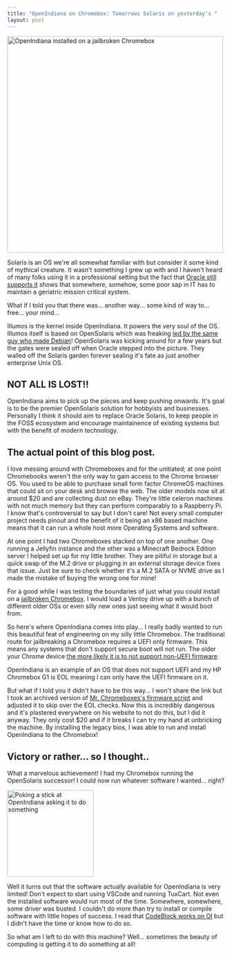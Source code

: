 ```yaml
---
title: "OpenIndiana on Chromebox: Tomorrows Solaris on yesterday's "
layout: post
---
```


<img width="500" alt="OpenIndiana installed on a jailbroken Chromebox" src="{{site.baseurl}}/assets/images/chromebox/openindianachromebox.jpg">

Solaris is an OS we're all somewhat familiar with but consider it some kind of mythical creature. It wasn't something I grew up with and I haven't heard of many folks using it in a professional setting but the fact that [Oracle still supports it](https://www.oracle.com/solaris/solaris11/) shows that somewhere, somehow, some poor sap in IT has to maintain a geriatric mission critical system.

What if I told you that there was... another way... some kind of way to... free... your mind...

Illumos is the kernel inside OpenIndiana. It powers the very soul of the OS. Illumos itself is based on OpenSolaris which was freaking [led by the same guy who made Debian](https://docs.openindiana.org/misc/openindiana/#why-is-it-called-openindiana)! OpenSolaris was kicking around for a few years but the gates were sealed off when Oracle stepped into the picture. They walled off the Solaris garden forever sealing it's fate as just another enterprise Unix OS.

## NOT ALL IS LOST!!
OpenIndiana aims to pick up the pieces and keep pushing onwards. It's goal is to be the premier  OpenSolaris solution for hobbyists and businesses. Personally I think it should aim to replace Oracle Solaris, to keep people in the FOSS ecosystem and encourage maintainence of existing systems but with the benefit of modern technology.

## The actual point of this blog post.
I love messing around with Chromeboxes and for the unitiated; at one point Chromebooks weren't the only way to gain access to the Chrome browser OS. You used to be able to purchase small form factor ChromeOS machines that could sit on your desk and browse the web. The older models now sit at around $20 and are collecting dust on eBay. They're little celeron machines with not much memory but they can perform comparably to a Raspberry Pi. I know that's controversial to say but I don't care! Not every small computer project needs pinout and the benefit of it being an x86 based machine means that it can run a whole host more Operating Systems and software.

At one point I had two Chromeboxes stacked on top of one another. One running a Jellyfin instance and the other was a Minecraft Bedrock Edition server I helped set up for my little brother. They are pitiful in storage but a quick swap of the M.2 drive or plugging in an external storage device fixes that issue. Just be sure to check whether it's a M.2 SATA or NVME drive as I made the mistake of buying the wrong one for mine!

For a good while I was testing the boundaries of just what you could install on a [jailbroken Chromebox](https://docs.mrchromebox.tech/). I would load a Ventoy drive up with a bunch of different older OSs or even silly new ones just seeing what it would boot from. 

So here's where OpenIndiana comes into play... I really badly wanted to run this beautiful feat of engineering on my silly little Chromebox. The traditional route for jailbreaking a Chromebox requires a UEFI only firmware. This means any systems that don't support secure boot will not run. The older your Chrome device [the more likely it is to not support non-UEFI firmware](https://docs.mrchromebox.tech/docs/supported-devices.html).

OpenIndiana is an example of an OS that does not support UEFI and my HP Chromebox G1 is EOL meaning I can only have the UEFI firmware on it. 

But what if I told you it didn't have to be this way... I won't share the link but I took an archived version of [Mr. Chromeboxes's firmware script](https://docs.mrchromebox.tech/docs/fwscript.html) and adjusted it to skip over the EOL checks. Now this is incredibly dangerous and it's plastered everywhere on his website to not do this, but I did it anyway. They only cost $20 and if it breaks I can try my hand at unbricking the machine. By installing the legacy bios, I was able to run and install OpenIndiana to the Chromebox!

## Victory or rather... so I thought..
What a marvelous achievement! I had my Chromebox running the OpenSolaris successor! I could now run whatever software I wanted... right?

<img width="200" alt="Poking a stick at OpenIndiana asking it to do something" src="{{site.baseurl}}/assets/images/chromebox/comeondosomething.jpg">

Well it turns out that the software actually available for OpenIndiana is very limited! Don't expect to start using VSCode and running TuxCart. Not even the installed software would run most of the time. Somewhere, somewhere, some driver was busted. I couldn't do more than try to install or compile software with little hopes of success. I read that [CodeBlock works on OI](https://forums.codeblocks.org/index.php?topic=24033.0) but I didn't have the time or know how to do so. 

So what am I left to do with this machine? Well... sometimes the beauty of computing is getting it to do something at all!